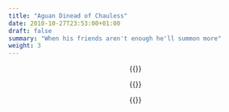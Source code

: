 ```yaml
---
title: "Aguan Dinead of Chauless"
date: 2010-10-27T23:53:00+01:00
draft: false
summary: "When his friends aren't enough he'll summon more"
weight: 3
---
```


<center>


{{<imageToClickGlobal imgPosition = "left" imagePath = "/img/DALL·E 2022-12-29 23.52.29 - A oil painting portrait of a young handsome high elf with long silver hair, wearing fine red and gold robes. A spirit fairy with butterfly wings flys .png" Capition = "ADC 2"  width = "50%" >}}

{{<imageToClickGlobal imgPosition = "right" imagePath = "/img/DALL·E 2022-12-29 23.52.10 - A regal oil painting portrait of a young handsome high elf with long silver hair and fine red and gold robes. A tinkerbell female fairy flys above his.png" Capition = "ADC 2"  width = "50%" >}}


{{<imageToClickGlobal imgPosition = "left" imagePath = "/img/DALL·E 2022-12-29 23.52.21 - A regal oil painting portrait of a young handsome high elf with long silver hair and fine red and gold robes. A tinkerbell female fairy flys above his.png" Capition = "ADC 4"  width = "60%" >}}






